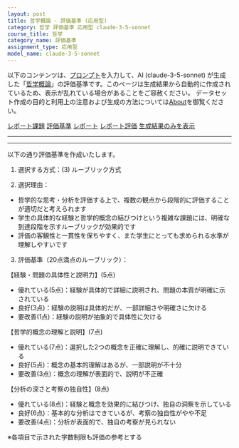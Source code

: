 ```yaml
---
layout: post
title: 哲学概論 - 評価基準 (応用型)
category: 哲学 評価基準 応用型 claude-3-5-sonnet
course_title: 哲学
category_name: 評価基準
assignment_type: 応用型
model_name: claude-3-5-sonnet
---
```


以下のコンテンツは、[プロンプト](https://github.com/takedatoshiyuki/synthetic_assignments/tree/main/generated/哲学/claude-3-5-sonnet/prompt_評価基準-応用型.md)を入力して、AI (claude-3-5-sonnet) が生成した「[哲学概論](/contents/哲学/)」の評価基準です。このページは生成結果から自動的に作成されているため、表示が乱れている場合があることをご容赦ください。
データセット作成の目的と利用上の注意および生成の方法については[About](/About)を御覧ください。

[レポート課題](../レポート課題-応用型)
[評価基準](../評価基準-応用型)
[レポート](../レポート-応用型)
[レポート評価](../レポート評価-応用型)
[生成結果のみを表示](https://github.com/takedatoshiyuki/synthetic_assignments/tree/main/generated/哲学/claude-3-5-sonnet/評価基準-応用型.md)
  

***
***
  
以下の通り評価基準を作成いたします。

1. 選択する方式：(3) ルーブリック方式

2. 選択理由：
- 哲学的な思考・分析を評価する上で、複数の観点から段階的に評価することが適切だと考えられます
- 学生の具体的な経験と哲学的概念の結びつけという複雑な課題には、明確な到達段階を示すルーブリックが効果的です
- 評価の客観性と一貫性を保ちやすく、また学生にとっても求められる水準が理解しやすいです

3. 評価基準（20点満点のルーブリック）：

【経験・問題の具体性と説明力】(5点)
- 優れている(5点)：経験が具体的で詳細に説明され、問題の本質が明確に示されている
- 良好(3点)：経験の説明は具体的だが、一部詳細さや明確さに欠ける
- 要改善(1点)：経験の説明が抽象的で具体性に欠ける

【哲学的概念の理解と説明】(7点)
- 優れている(7点)：選択した2つの概念を正確に理解し、的確に説明できている
- 良好(5点)：概念の基本的理解はあるが、一部説明が不十分
- 要改善(3点)：概念の理解が表面的で、説明が不正確

【分析の深さと考察の独自性】(8点)
- 優れている(8点)：経験と概念を効果的に結びつけ、独自の洞察を示している
- 良好(6点)：基本的な分析はできているが、考察の独自性がやや不足
- 要改善(4点)：分析が表面的で、独自の考察が見られない

※各項目で示された字数制限も評価の参考とする
